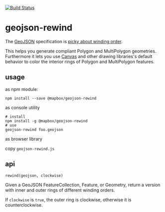 [![Build Status](https://travis-ci.org/mapbox/geojson-rewind.png)](https://travis-ci.org/mapbox/geojson-rewind)

# geojson-rewind

The [GeoJSON](https://tools.ietf.org/html/rfc7946) specification is [picky about winding order](https://tools.ietf.org/html/rfc7946#section-3.1.6).

This helps you generate compliant Polygon and MultiPolygon geometries. Furthermore it lets you use [Canvas](http://www.bit-101.com/blog/?p=3702) and other drawing libraries's default behavior to color the interior rings of Polygon and MultiPolygon features.

## usage

as npm module:

    npm install --save @mapbox/geojson-rewind

as console utility

    # install
    npm install -g @mapbox/geojson-rewind
    # use
    geojson-rewind foo.geojson

as browser library

copy `geojson-rewind.js`

## api

`rewind(geojson, clockwise)`

Given a GeoJSON FeatureCollection, Feature, or Geometry, return a version
with inner and outer rings of different winding orders.

If `clockwise` is `true`, the outer ring is clockwise, otherwise
it is counterclockwise.

